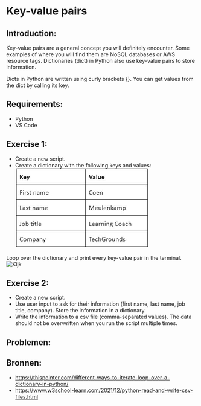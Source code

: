 # Key-value pairs

## Introduction:
Key-value pairs are a general concept you will definitely encounter. Some examples of where you will find them are NoSQL databases or AWS resource tags. Dictionaries (dict) in Python also use key-value pairs to store information.  

Dicts in Python are written using curly brackets {}. You can get values from the dict by calling its key.  

## Requirements:  
- Python 
- VS Code 

## Exercise 1:
- Create a new script.
- Create a dictionary with the following keys and values:  
![Kijk](https://github.com/techgrounds/cloud-6-repo-Electroybot/blob/main/00_includes/%23%23%20Project%20%23%23/PRG-08/Ex%2001%2001.JPG?raw=true)  

Loop over the dictionary and print every key-value pair in the terminal.  
![Kijk]()

## Exercise 2:  
- Create a new script.  
- Use user input to ask for their information (first name, last name, job title, company). Store the information in a dictionary.  
- Write the information to a csv file (comma-separated values). The data should not be overwritten when you run the script multiple times.  


## Problemen:


## Bronnen:

- https://thispointer.com/different-ways-to-iterate-loop-over-a-dictionary-in-python/
- https://www.w3school-learn.com/2021/12/python-read-and-write-csv-files.html
